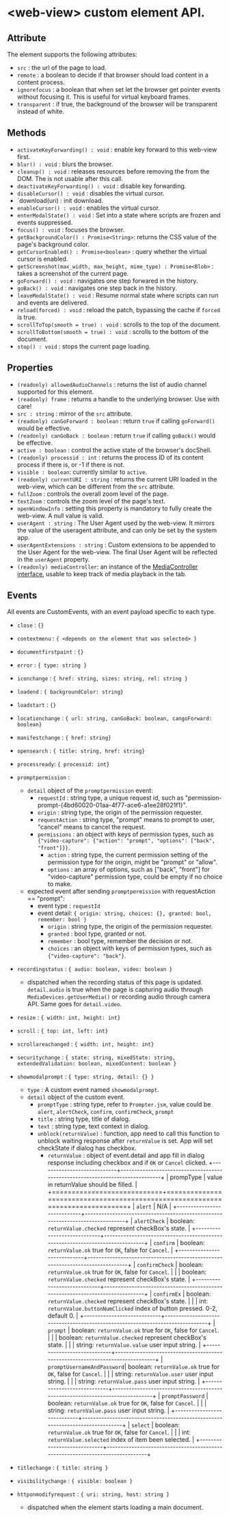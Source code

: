# \<web-view\> custom element API.

## Attribute

The <web-view> element supports the following attributes:
- `src` : the url of the page to load.
- `remote` : a boolean to decide if that browser should load content in a content process.
- `ignorefocus` : a boolean that when set let the browser get pointer events without focusing it. This is useful for virtual keyboard frames.
- `transparent` : if true, the background of the browser will be transparent instead of white.

## Methods

- `activateKeyForwarding() : void` : enable key forward to this web-view first.
- `blur() : void` : blurs the browser.
- `cleanup() : void` : releases resources before removing the <web-view> from the DOM. The <web-view> is not usable after this call.
- `deactivateKeyForwarding() : void` : disable key forwarding.
- `disableCursor() : void` : disables the virtual cursor.
- `download(uri) : init download.
- `enableCursor() : void` : enables the virtual cursor.
- `enterModalState() : void` : Set into a state where scripts are frozen and events suppressed.
- `focus() : void` : focuses the browser.
- `getBackgroundColor() : Promise<String>`: returns the CSS value of the page's background color.
- `getCursorEnabled() : Promise<boolean>` : query whether the virtual cursor is enabled.
- `getScreenshot(max_width, max_height, mime_type) : Promise<Blob>` : takes a screenshot of the current page.
- `goForward() : void` : navigates one step forwared in the history.
- `goBack() : void` : navigates one step back in the history.
- `leaveModalState() : void` : Resume normal state where scripts can run and events are delivered.
- `reload(forced) : void` : reload the patch, bypassing the cache if `forced` is true.
- `scrollToTop(smooth = true) : void` : scrolls to the top of the document.
- `scrollToBottom(smooth = true) : void` : scrolls to the bottom of the document.
- `stop() : void` : stops the current page loading.

## Properties

- `(readonly) allowedAudioChannels` : returns the list of audio channel supported for this element.
- `(readonly) frame` : returns a handle to the underlying browser. Use with care!
- `src : string` : mirror of the `src` attribute.
- `(readonly) canGoForward : boolean` : return `true` if calling `goForward()` would be effective.
- `(readonly) canGoBack : boolean` : return `true` if calling `goBack()` would be effective.
- `active : boolean` : control the active state of the browser's docShell.
- `(readonly) processid : int` : returns the process ID of its content process if there is, or -1 if there is not.
- `visible : boolean`: currently similar to `active`.
- `(readonly) currentURI : string` : returns the current URI loaded in the web-view, which can be different from the `src` attribute.
- `fullZoom` : controls the overall zoom level of the page.
- `textZoom` : controls the zoom level of the page's text.
- `openWindowInfo` : setting this property is mandatory to fully create the web-view. A null value is valid.
- `userAgent : string` : The User Agent used by the web-view. It mirrors the value of the useragent attribute, and can only be set by the system app.
- `userAgentExtensions : string` : Custom extensions to be appended to the User Agent for the web-view. The final User Agent will be reflected in the `userAgent` property.
- `(readonly) mediaController`: an instance of the [MediaController interface](https://hg.mozilla.org/mozilla-central/file/tip/dom/chrome-webidl/MediaController.webidl), usable to keep track of media playback in the tab.

## Events

All events are CustomEvents, with an event payload specific to each type.

- `close` : `{}`
- `contextmenu` : `{ <depends on the element that was selected> }`
- `documentfirstpaint` : `{}`
- `error` : `{ type: string }`
- `iconchange` : `{ href: string, sizes: string, rel: string }`
- `loadend` : `{ backgroundColor: string}`
- `loadstart` : `{}`
- `locationchange` : `{ url: string, canGoBack: boolean, cangoForward: boolean}`
- `manifestchange` : `{ href: string}`
- `opensearch` : `{ title: string, href: string}`
- `processready`: `{ processid: int}`
- `promptpermission` :
  - `detail` object of the `promptpermission` event:
    - `requestId` : string type, a unique request id, such as "permission-prompt-{4bd60020-01aa-4f77-ace6-a1ee28f021f1}".
    - `origin` : string type, the origin of the permission requester.
    - `requestAction` : string type, "prompt" means to prompt to user, "cancel" means to cancel the request.
    - `permissions` : an object with keys of permission types, such as `{"video-capture": {"action": "prompt", "options": ["back", "front"]}}`.
      - `action` : string type, the current permission setting of the permission type for the origin, might be "prompt" or "allow".
      - `options` : an array of options, such as ["back", "front"] for "video-capture" permission type, could be empty if no choice to make.
  - expected event after sending `promptpermission` with requestAction == "prompt":
    - event type : `requestId`
    - event detail: `{ origin: string, choices: {}, granted: bool, remember: bool }`
      - `origin` : string type, the origin of the permission requester.
      - `granted` : bool type, granted or not.
      - `remember` : bool type, remember the decision or not.
      - `choices` : an object with keys of permission types, such as `{"video-capture": "back"}`.
- `recordingstatus` : `{ audio: boolean, video: boolean }`
  - dispatched when the recording status of this page is updated. `detail.audio` is true when the page is capturing audio through `MediaDevices.getUserMedia()` or recording audio through camera API. Same goes for `detail.video`.
- `resize` : `{ width: int, height: int}`
- `scroll` : `{ top: int, left: int}`
- `scrollareachanged` : `{ width: int, height: int}`
- `securitychange` : `{ state: string, mixedState: string, extendedValidation: boolean, mixedContent: boolean }`
- `showmodalprompt` : `{ type: string, detail: {} }`
  - `type` : A custom event named `showmodalprompt`.
  - `detail` object of the custom event.
    - `promptType` : string type, refer to `Prompter.jsm`, value could be `alert`, `alertCheck`, `confirm`, `confirmCheck`, `prompt`
    - `title` : string type, title of dialog.
    - `text` : string type, text context in dialog.
    - `unblock(returnValue)` : function, app need to call this function to unblock waiting response after `returnValue` is set.
                               App will set checkState if dialog has checkbox.
      - `returnValue` : object of event.detail and app fill in dialog response including checkbox and if `OK` or `Cancel` clicked.
      +----------------------------+------------------------------------------------------------------------------+
      | prompType                  | value in returnValue should be filled.                                       |
      +============================+==============================================================================+
      | `alert`                    | N/A                                                                          |
      +----------------------------+------------------------------------------------------------------------------+
      | `alertCheck`               | boolean: `returnValue.checked` represent checkBox's state.                   |
      +----------------------------+------------------------------------------------------------------------------+
      | `confirm`                  | boolean: `returnValue.ok` true for `OK`, false for `Cancel`.                 |
      +----------------------------+------------------------------------------------------------------------------+
      | `confirmCheck`             | boolean: `returnValue.ok` true for `OK`, false for `Cancel`.                 |
      |                            | boolean: `returnValue.checked` represent checkBox's state.                   |
      +----------------------------+------------------------------------------------------------------------------+
      | `confirmEx`                | boolean: `returnValue.checked` represent checkBox's state.                   |
      |                            | int: `returnValue.buttonNumClicked` index of button pressed. 0-2, default 0. |
      +----------------------------+------------------------------------------------------------------------------+
      | `prompt`                   | boolean: `returnValue.ok` true for `OK`, false for `Cancel`.                 |
      |                            | boolean: `returnValue.checked` represent checkBox's state.                   |
      |                            | string: `returnValue.value` user input string.                               |
      +----------------------------+------------------------------------------------------------------------------+
      | `promptUsernameAndPassword`| boolean: `returnValue.ok` true for `OK`, false for `Cancel`.                 |
      |                            | string: `returnValue.user` user input string.                                |
      |                            | string: `returnValue.pass` user input string.                                |
      +----------------------------+------------------------------------------------------------------------------+
      | `promptPassword`           | boolean: `returnValue.ok` true for `OK`, false for `Cancel`.                 |
      |                            | string: `returnValue.pass` user input string.                                |
      +----------------------------+------------------------------------------------------------------------------+
      | `select`                   | boolean: `returnValue.ok` true for `OK`, false for `Cancel`.                 |
      |                            | int: `returnValue.selected` index of item been selected.                     |
      +----------------------------+------------------------------------------------------------------------------+

- `titlechange` : `{ title: string }`
- `visibilitychange` : `{ visible: boolean }`
- `httponmodifyrequest` : `{ uri: string, host: string }`
  - dispatched when the <web-view> element starts loading a main document.
